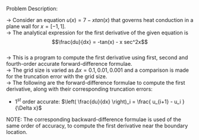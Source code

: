 Problem Description:  

-> Consider an equation $u(x) = 7 - xtan(x)$ that governs heat conduction in a plane wall for $x=[-1,1]$.  
-> The analytical expression for the first derivative of the given equation is  
$$\frac{du}{dx} = -tan(x) - x sec^2x$$  
-> This is a program to compute the first derivative using first, second and fourth-order accurate forward-difference formulae.  
-> The grid size is varied as $\Delta x = 0.1, 0.01, 0.001$ and a comparison is made for the truncation error with the grid size.  
-> The following are the forward-difference formulae to compute the first derivative, along with their corresponding truncation errors:  

- $1^{st}$ order accurate: $\left( \frac{du}{dx} \right)_i = \frac{ u_{i+1} - u_i }{\Delta x}$

NOTE: The corresponding backward-difference formulae is used of the same order of accuracy, to compute the first derivative near the boundary location.  
